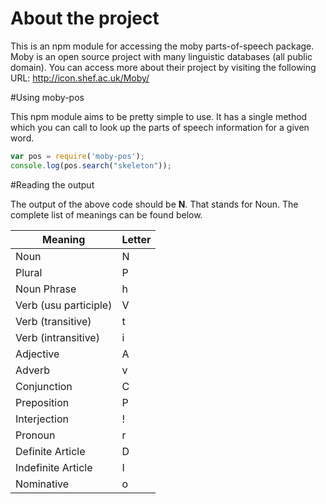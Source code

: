 # About the project
This is an npm module for accessing the moby parts-of-speech package. Moby is an open source project with many linguistic databases (all public domain). You can access more about their project by visiting the following URL: http://icon.shef.ac.uk/Moby/

#Using moby-pos

This npm module aims to be pretty simple to use. It has a single method which you can call to look up the parts of speech information for a given word.
```javascript
var pos = require('moby-pos');
console.log(pos.search("skeleton"));
```

#Reading the output

The output of the above code should be **N**. That stands for Noun. The complete list of meanings can be found below.

Meaning | Letter
------- | -------
Noun | N
Plural | P
Noun Phrase | h
Verb (usu participle) | V
Verb (transitive) | t
Verb (intransitive) | i
Adjective | A
Adverb | v
Conjunction | C
Preposition | P
Interjection | !
Pronoun | r
Definite Article | D
Indefinite Article | I
Nominative | o
